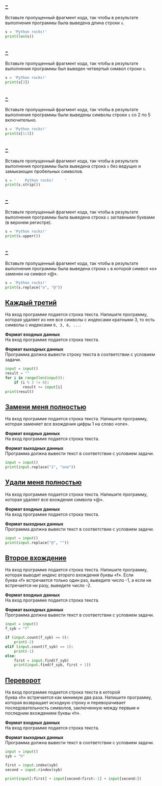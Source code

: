 ## [-](https://stepik.org/lesson/313233/step/1?unit=295750)
Вставьте пропущенный фрагмент кода, так чтобы в результате выполнения программы была выведена длина строки `s`.
```python
s = 'Python rocks!'
print(len(s))
```

## [-](https://stepik.org/lesson/313233/step/2?unit=295750)
Вставьте пропущенный фрагмент кода, так чтобы в результате выполнения программы был выведен четвертый символ строки `s`.
```python
s = 'Python rocks!'
print(s[3])
```

## [-](https://stepik.org/lesson/313233/step/3?unit=295750)
Вставьте пропущенный фрагмент кода, так чтобы в результате выполнения программы были выведены символы строки `s` со 2 по 5 включительно.
```python
s = 'Python rocks!'
print(s[1:5])
```

## [-](https://stepik.org/lesson/313233/step/4?unit=295750)
Вставьте пропущенный фрагмент кода, так чтобы в результате выполнения программы была выведена строка `s` без ведущих и замыкающих пробельных символов.
```python
s = '    Python rocks!     '
print(s.strip())
```

## [-](https://stepik.org/lesson/313233/step/5?unit=295750)
Вставьте пропущенный фрагмент кода, так чтобы в результате выполнения программы была выведена строка `s` заглавными буквами (в верхнем регистре).
```python
s = 'Python rocks!'
print(s.upper())
```

## [-](https://stepik.org/lesson/313233/step/6?unit=295750)
Вставьте пропущенный фрагмент кода, так чтобы в результате выполнения программы была выведена строка `s` в которой символ «o» заменен на символ «@».
```python
s = 'Python rocks!'
print(s.replace("o", "@"))
```

## [Каждый третий](https://stepik.org/lesson/313233/step/7?unit=295750)

На вход программе подается строка текста. Напишите программу, которая удаляет из нее все символы с индексами кратными 3, то есть символы с индексами `0, 3, 6, ...`.

**Формат входных данных**   
На вход программе подается строка текста.

**Формат выходных данных**  
Программа должна вывести строку текста в соответствии с условием задачи.

```python
input = input()
result = ""
for i in range(len(input)):
    if (i % 3 != 0):
        result += input[i]
print(result)
```

## [Замени меня полностью](https://stepik.org/lesson/313233/step/8?unit=295750)

На вход программе подается строка текста. Напишите программу, которая заменяет все вхождения цифры 1 на слово «one».

**Формат входных данных**   
На вход программе подается строка текста.

**Формат выходных данных**  
Программа должна вывести текст в соответствии с условием задачи.

```python
input = input()
print(input.replace("1", "one"))
```

## [Удали меня полностью](https://stepik.org/lesson/313233/step/9?unit=295750)

На вход программе подается строка текста. Напишите программу, которая удаляет все вхождения символа «@».

**Формат входных данных**   
На вход программе подается строка текста.

**Формат выходных данных**  
Программа должна вывести текст в соответствии с условием задачи.

```python
input = input()
print(input.replace("@", ""))
```

## [Второе вхождение](https://stepik.org/lesson/313233/step/10?unit=295750)

На вход программе подается строка текста. Напишите программу, которая выводит индекс второго вхождения буквы «f». Если буква «f» встречается только один раз, выведите число -1, а если не встречается ни разу, выведите число -2.

**Формат входных данных**   
На вход программе подается строка текста.

**Формат выходных данных**  
Программа должна вывести текст в соответствии с условием задачи.

```python
input = input()
f_syb = "f"

if (input.count(f_syb) == 0):
    print(-2)
elif (input.count(f_syb) == 1):
    print(-1)
else:
    first = input.find(f_syb)
    print(input.find(f_syb, first + 1))
```

## [Переворот](https://stepik.org/lesson/313233/step/11?unit=295750)

На вход программе подается строка текста в которой буква «h» встречается как минимум два раза. Напишите программу, которая возвращает исходную строку и переворачивает последовательность символов, заключенную между первым и последним вхождением буквы «h».

**Формат входных данных**   
На вход программе подается строка текста.

**Формат выходных данных**  
Программа должна вывести текст в соответствии с условием задачи.

```python
input = input()
syb = "h"

first = input.index(syb)
second = input.rindex(syb)

print(input[:first] + input[second:first:-1] + input[second:])
```

